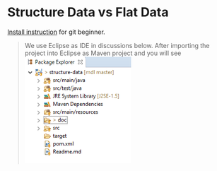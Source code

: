 # Structure Data vs Flat Data

[Install instruction](doc/install.md) for git beginner.

>We use Eclipse as IDE in discussions below. After importing the project into Eclipse as Maven project and you will see
![alt text](doc/image/eclipse.png)



